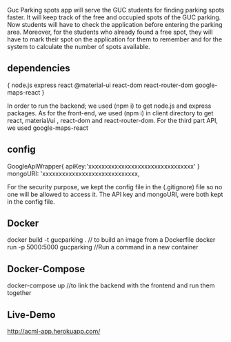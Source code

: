 Guc Parking spots app will serve the GUC students for finding parking spots faster. It will keep track of the free and occupied spots of the GUC parking. Now students will have to check the application before entering the parking area. Moreover, for the students who already found a free spot, they will have to mark their spot on the application for them to remember and for the system to calculate the number of spots available.

## dependencies

{
node.js
express
react
@material-ui
react-dom
react-router-dom
google-maps-react
}

In order to run the backend; we used (npm i) to get node.js and express packages.
As for the front-end, we used (npm i) in client directory to get react, material/ui , react-dom and react-router-dom.
For the third part API, we used google-maps-react

## config

GoogleApiWrapper{
apiKey:'xxxxxxxxxxxxxxxxxxxxxxxxxxxxxxxx'
}
mongoURI: 'xxxxxxxxxxxxxxxxxxxxxxxxxxxxx,

For the security purpose, we kept the config file in the (.gitignore) file so no one will be allowed to access it.
The API key and mongoURI, were both kept in the config file.

## Docker

docker build -t gucparking . // to build an image from a Dockerfile
docker run -p 5000:5000 gucparking //Run a command in a new container

## Docker-Compose

docker-compose up //to link the backend with the frontend and run them together

## Live-Demo
http://acml-app.herokuapp.com/
